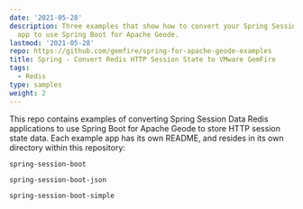 ```yaml
---
date: '2021-05-28'
description: Three examples that show how to convert your Spring Session Data Redis
  app to use Spring Boot for Apache Geode.
lastmod: '2021-05-28'
repo: https://github.com/gemfire/spring-for-apache-geode-examples
title: Spring - Convert Redis HTTP Session State to VMware GemFire
tags:
  - Redis
type: samples
weight: 2
---
```


This repo contains examples of converting Spring Session Data Redis applications to use Spring Boot for Apache Geode to store HTTP session state data.   Each example app has its own README, and resides in its own directory within this repository:

  
  `spring-session-boot`
  
  `spring-session-boot-json`
  
  `spring-session-boot-simple`